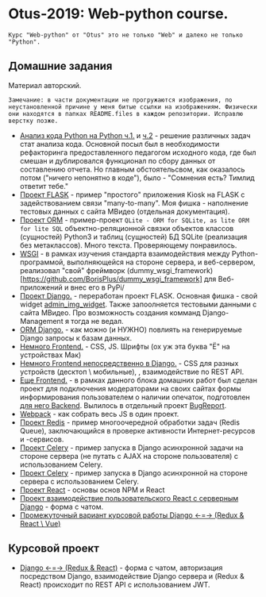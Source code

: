 # Otus-2019: Web-python course.

```
Курс "Web-python" от "Otus" это не только "Web" и далеко не только "Python".
```

## Домашние задания

Материал авторский.

```
Замечание: в части документации не прогружаются изображения, по неустановленной причине у меня битые ссылки на изображениям. Физически они находятся в папках README.files в каждом репозитории. Исправлю верстку позже.
```

* [Анализ кода Python на Python ч.1.](https://github.com/BorisPlus/otus_webpython_001) и [ч.2](https://github.com/BorisPlus/otus_webpython_002) - решение различных задач стат анализа кода. Основной посыл был в необходимости рефакторинга предоставленного педагогом исходного кода, где был смешан и дублировался функционал по сбору данных от составлению отчета. Но главным обстоятельсвом, как оказалось потом ("ничего непонятно в коде"), было - "Сомнения есть? Тимлид ответит тебе."
* [Проект FLASK](https://github.com/BorisPlus/otus_webpython_004) - пример "простого" приложения Kiosk на FLASK с задействованием связи "many-to-many". Моя фишка - наполнение тестовых данных с сайта МВидео (отдельная документация).
* [Проект ORM](https://github.com/BorisPlus/otus_webpython_002) - пример-проект  `QLite - ORM for SQLite, as lite ORM for lite SQL` объектно-реляционной связки объектов классов (сущностей) Python3 и таблиц (сущностей) БД SQLite (реализация без метаклассов). Много текста. Проверяющему понравилось.
* [WSGI](https://github.com/BorisPlus/otus_webpython_003) - в рамках изучения стандарта взаимодействия между Python-программой, выполняющейся на стороне сервера, и веб-сервером, реализовал "свой" фреймворк (dummy_wsgi_framework)[https://github.com/BorisPlus/dummy_wsgi_framework] для Веб-приложений и внес его в PyPi/
* [Проект Django.](https://github.com/BorisPlus/otus_webpython_006) - переработан проект FLASK. Основная фишка - свой widget [admin_img_widget](https://github.com/BorisPlus/otus_webpython_006/blob/master/README.files/images/screenshots/admin_img_widget.png). Также запоолняется тестовыми данными с сайта МВидео. Про возможность создания комманд Django-Management я тогда не ведал.
* [ORM Django.](https://github.com/BorisPlus/otus_webpython_016) - как можно (и НУЖНО) повлиять на генерируемые Django запросы к базам данных. 
* [Немного Frontend.](https://github.com/BorisPlus/otus_webpython_013) - CSS, JS. Шрифты (ох уж эта буква "Ё" на устройствах Мак)
* [Немного Frontend непосредственно в Django.](https://github.com/BorisPlus/otus_webpython_007_008) - CSS для разных устройств (десктоп \ мобильные), , взаимодействие по REST API. 
* [Еще Frontend.](https://github.com/BorisPlus/otus_webpython_019_frontend) - в рамках данного блока домашних работ был сделан проект для подключения модераторами на своих сайтах формы информирования пользователем о наличии опечаток, подготовлен [для него Backend](https://github.com/BorisPlus/otus_webpython_019_backend). Вылилось в отдельный проект [BugReport](https://github.com/BorisPlus/BugReport).
* [Webpack](https://github.com/BorisPlus/otus_webpython_018) - как собрать весь JS в один проект. 
* [Проект Redis](https://github.com/BorisPlus/otus_webpython_020_021) - пример многоочередной обработки задач (Redis Queue), заключающийся в проверке активности Интернет-ресурсов и -сервисов. 
* [Проект Сelery](https://github.com/BorisPlus/otus_webpython_020_021_celery) - пример запуска в Django асинхронной задачи на стороне сервера (не путать с AJAX на стороне пользователя) с использованием Сelery. 
* [Проект Сelery](https://github.com/BorisPlus/otus_webpython_020_021_celery) - пример запуска в Django асинхронной на стороне сервера с использованием Сelery. 
* [Проект React](https://github.com/BorisPlus/otus_webpython_023) - основы основ NPM и React
* [Проект взаимодействие пользовательского React с серверным Django](https://github.com/BorisPlus/otus_webpython_025) - форма с чатом.
* [Промежуточный вариант курсовой работы Django <-=-> (Redux & React \ Vue)](https://github.com/BorisPlus/otus_webpython_027)

## Курсовой проект

* [Django <-=-> (Redux & React)](https://github.com/BorisPlus/otus_webpython_030) - форма с чатом, авторизация посредством Django, взаимодействие Django сервера и (Redux & React) происходит по REST API с использованием JWT. 


